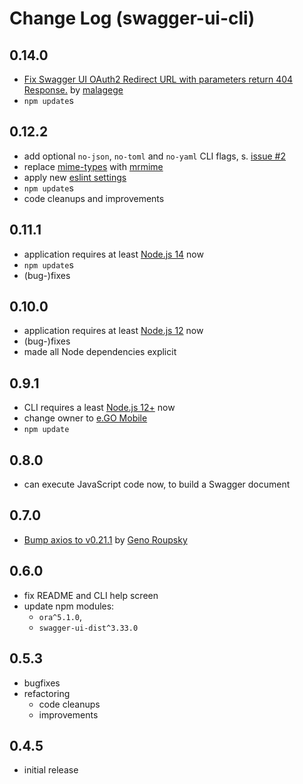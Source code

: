 # Change Log (swagger-ui-cli)

## 0.14.0

- [Fix Swagger UI OAuth2 Redirect URL with parameters return 404 Response.](https://github.com/egomobile/swagger-ui-cli/pull/3) by [malagege](https://github.com/malagege)
- `npm update`s

## 0.12.2

- add optional `no-json`, `no-toml` and `no-yaml` CLI flags, s. [issue #2](https://github.com/egomobile/swagger-ui-cli/issues/2)
- replace [mime-types](https://www.npmjs.com/package/mime-types) with [mrmime](https://www.npmjs.com/package/mrmime)
- apply new [eslint settings](https://github.com/egomobile/eslint-config-ego)
- `npm update`s
- code cleanups and improvements

## 0.11.1

- application requires at least [Node.js 14](https://nodejs.org/es/blog/release/v14.0.0/) now
- `npm update`s
- (bug-)fixes

## 0.10.0

- application requires at least [Node.js 12](https://nodejs.org/es/blog/release/v12.0.0/) now
- (bug-)fixes
- made all Node dependencies explicit

## 0.9.1

- CLI requires a least [Node.js 12+](https://nodejs.org/en/blog/release/v12.0.0/) now
- change owner to [e.GO Mobile](https://e-go-mobile.com/)
- `npm update`

## 0.8.0

- can execute JavaScript code now, to build a Swagger document

## 0.7.0

- [Bump axios to v0.21.1](https://github.com/egodigital/swagger-ui-cli/pull/1) by [Geno Roupsky](https://github.com/groupsky)

## 0.6.0

- fix README and CLI help screen
- update npm modules:
  - `ora^5.1.0`,
  - `swagger-ui-dist^3.33.0`

## 0.5.3

- bugfixes
- refactoring
  - code cleanups
  - improvements

## 0.4.5

- initial release
